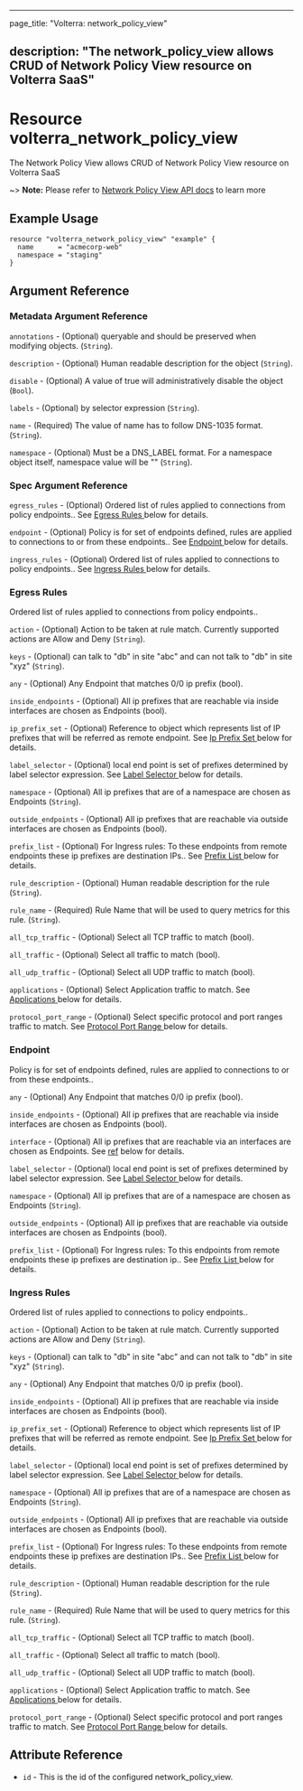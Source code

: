 ---

page_title: "Volterra: network_policy_view"

description: "The network_policy_view allows CRUD of Network Policy View resource on Volterra SaaS"
---------------------------------------------------------------------------------------------------

Resource volterra_network_policy_view
=====================================

The Network Policy View allows CRUD of Network Policy View resource on Volterra SaaS

~> **Note:** Please refer to [Network Policy View API docs](https://volterra.io/docs/api/views-network-policy-view) to learn more

Example Usage
-------------

```hcl
resource "volterra_network_policy_view" "example" {
  name      = "acmecorp-web"
  namespace = "staging"
}

```

Argument Reference
------------------

### Metadata Argument Reference

`annotations` - (Optional) queryable and should be preserved when modifying objects. (`String`).

`description` - (Optional) Human readable description for the object (`String`).

`disable` - (Optional) A value of true will administratively disable the object (`Bool`).

`labels` - (Optional) by selector expression (`String`).

`name` - (Required) The value of name has to follow DNS-1035 format. (`String`).

`namespace` - (Optional) Must be a DNS_LABEL format. For a namespace object itself, namespace value will be "" (`String`).

### Spec Argument Reference

`egress_rules` - (Optional) Ordered list of rules applied to connections from policy endpoints.. See [Egress Rules ](#egress-rules) below for details.

`endpoint` - (Optional) Policy is for set of endpoints defined, rules are applied to connections to or from these endpoints.. See [Endpoint ](#endpoint) below for details.

`ingress_rules` - (Optional) Ordered list of rules applied to connections to policy endpoints.. See [Ingress Rules ](#ingress-rules) below for details.

### Egress Rules

Ordered list of rules applied to connections from policy endpoints..

`action` - (Optional) Action to be taken at rule match. Currently supported actions are Allow and Deny (`String`).

`keys` - (Optional) can talk to "db" in site "abc" and can not talk to "db" in site "xyz" (`String`).

`any` - (Optional) Any Endpoint that matches 0/0 ip prefix (bool).

`inside_endpoints` - (Optional) All ip prefixes that are reachable via inside interfaces are chosen as Endpoints (bool).

`ip_prefix_set` - (Optional) Reference to object which represents list of IP prefixes that will be referred as remote endpoint. See [Ip Prefix Set ](#ip-prefix-set) below for details.

`label_selector` - (Optional) local end point is set of prefixes determined by label selector expression. See [Label Selector ](#label-selector) below for details.

`namespace` - (Optional) All ip prefixes that are of a namespace are chosen as Endpoints (`String`).

`outside_endpoints` - (Optional) All ip prefixes that are reachable via outside interfaces are chosen as Endpoints (bool).

`prefix_list` - (Optional) For Ingress rules: To these endpoints from remote endpoints these ip prefixes are destination IPs.. See [Prefix List ](#prefix-list) below for details.

`rule_description` - (Optional) Human readable description for the rule (`String`).

`rule_name` - (Required) Rule Name that will be used to query metrics for this rule. (`String`).

`all_tcp_traffic` - (Optional) Select all TCP traffic to match (bool).

`all_traffic` - (Optional) Select all traffic to match (bool).

`all_udp_traffic` - (Optional) Select all UDP traffic to match (bool).

`applications` - (Optional) Select Application traffic to match. See [Applications ](#applications) below for details.

`protocol_port_range` - (Optional) Select specific protocol and port ranges traffic to match. See [Protocol Port Range ](#protocol-port-range) below for details.

### Endpoint

Policy is for set of endpoints defined, rules are applied to connections to or from these endpoints..

`any` - (Optional) Any Endpoint that matches 0/0 ip prefix (bool).

`inside_endpoints` - (Optional) All ip prefixes that are reachable via inside interfaces are chosen as Endpoints (bool).

`interface` - (Optional) All ip prefixes that are reachable via an interfaces are chosen as Endpoints. See [ref](#ref) below for details.

`label_selector` - (Optional) local end point is set of prefixes determined by label selector expression. See [Label Selector ](#label-selector) below for details.

`namespace` - (Optional) All ip prefixes that are of a namespace are chosen as Endpoints (`String`).

`outside_endpoints` - (Optional) All ip prefixes that are reachable via outside interfaces are chosen as Endpoints (bool).

`prefix_list` - (Optional) For Ingress rules: To this endpoints from remote endpoints these ip prefixes are destination ip.. See [Prefix List ](#prefix-list) below for details.

### Ingress Rules

Ordered list of rules applied to connections to policy endpoints..

`action` - (Optional) Action to be taken at rule match. Currently supported actions are Allow and Deny (`String`).

`keys` - (Optional) can talk to "db" in site "abc" and can not talk to "db" in site "xyz" (`String`).

`any` - (Optional) Any Endpoint that matches 0/0 ip prefix (bool).

`inside_endpoints` - (Optional) All ip prefixes that are reachable via inside interfaces are chosen as Endpoints (bool).

`ip_prefix_set` - (Optional) Reference to object which represents list of IP prefixes that will be referred as remote endpoint. See [Ip Prefix Set ](#ip-prefix-set) below for details.

`label_selector` - (Optional) local end point is set of prefixes determined by label selector expression. See [Label Selector ](#label-selector) below for details.

`namespace` - (Optional) All ip prefixes that are of a namespace are chosen as Endpoints (`String`).

`outside_endpoints` - (Optional) All ip prefixes that are reachable via outside interfaces are chosen as Endpoints (bool).

`prefix_list` - (Optional) For Ingress rules: To these endpoints from remote endpoints these ip prefixes are destination IPs.. See [Prefix List ](#prefix-list) below for details.

`rule_description` - (Optional) Human readable description for the rule (`String`).

`rule_name` - (Required) Rule Name that will be used to query metrics for this rule. (`String`).

`all_tcp_traffic` - (Optional) Select all TCP traffic to match (bool).

`all_traffic` - (Optional) Select all traffic to match (bool).

`all_udp_traffic` - (Optional) Select all UDP traffic to match (bool).

`applications` - (Optional) Select Application traffic to match. See [Applications ](#applications) below for details.

`protocol_port_range` - (Optional) Select specific protocol and port ranges traffic to match. See [Protocol Port Range ](#protocol-port-range) below for details.

Attribute Reference
-------------------

-	`id` - This is the id of the configured network_policy_view.
